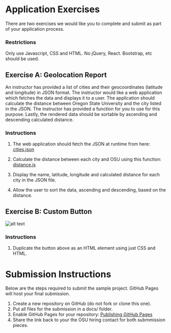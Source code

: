 

# Application Exercises

There are two exercises we would like you to complete and submit as part of your application process.

### Restrictions

Only use Javascript, CSS and HTML. No jQuery, React. Bootstrap, etc should be used.

## Exercise A: Geolocation Report

An instructor has provided a list of cities and their geocoordinates (latitude and longitude) in JSON format. The instructor would like a web application which fetches the data and displays it to a user. The application should calculate the distance between Oregon State University and the city listed in the JSON. The instructor has provided a function for you to use for this purpose. Lastly, the rendered data should be sortable by ascending and descending calculated distance.

### Instructions

1. The web application should fetch the JSON at runtime from here: [cities.json](https://s3-us-west-2.amazonaws.com/cdt-web-storage/cities.json)

2. Calculate the distance between each city and OSU using this function:
[distance.js](https://github.com/osuecampus/geolocation-recording-application/blob/master/distance.js)

3. Display the name, latitude, longitude and calculated distance for each city in the JSON file.

4. Allow the user to sort the data, ascending and descending, based on the distance.


## Exercise B: Custom Button

![alt text](https://github.com/osuecampus/geolocation-recording-application/blob/master/button.png "Logo Title Text 1")


### Instructions

1. Duplicate the button above as an HTML element using just CSS and HTML.


# Submission Instructions

Below are the steps required to submit the sample project. GitHub Pages will host your final submission.

1. Create a new repository on GitHub (do not fork or clone this one). 
2. Put all files for the submission in a docs/ folder.
3. Enable GitHub Pages for your repository: [Publishing GitHub Pages](https://help.github.com/en/articles/configuring-a-publishing-source-for-github-pages)
5. Share the link back to your the OSU hiring contact for both submmission pieces.

